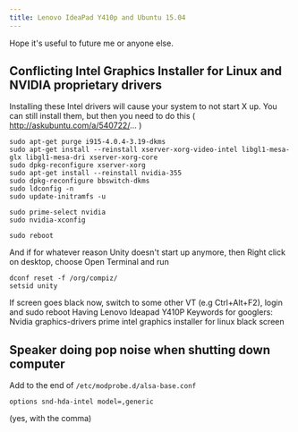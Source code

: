 ```yaml
---
title: Lenovo IdeaPad Y410p and Ubuntu 15.04
---
```

Hope it's useful to future me or anyone else.

## Conflicting Intel Graphics Installer for Linux and NVIDIA proprietary drivers

Installing these Intel drivers will cause your system to not start X up.
You can still install them, but then you need to do this ( http://askubuntu.com/a/540722/... )

    sudo apt-get purge i915-4.0.4-3.19-dkms
    sudo apt-get install --reinstall xserver-xorg-video-intel libgl1-mesa-glx libgl1-mesa-dri xserver-xorg-core
    sudo dpkg-reconfigure xserver-xorg
    sudo apt-get install --reinstall nvidia-355
    sudo dpkg-reconfigure bbswitch-dkms
    sudo ldconfig -n
    sudo update-initramfs -u

    sudo prime-select nvidia
    sudo nvidia-xconfig

    sudo reboot


And if for whatever reason Unity doesn't start up anymore, then Right click on desktop, choose Open Terminal and run

    dconf reset -f /org/compiz/
    setsid unity

If screen goes black now, switch to some other VT (e.g Ctrl+Alt+F2), login and sudo reboot
Having Lenovo Ideapad Y410P
Keywords for googlers: Nvidia graphics-drivers prime intel graphics installer for linux black screen


## Speaker doing pop noise when shutting down computer

Add to the end of `/etc/modprobe.d/alsa-base.conf`

    options snd-hda-intel model=,generic

(yes, with the comma)